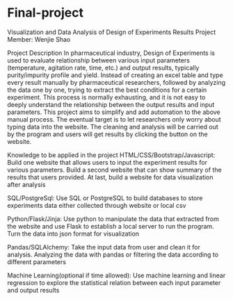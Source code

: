 # Final-project
Visualization and Data Analysis of Design of Experiments Results
Project Member:
Wenjie Shao

Project Description
In pharmaceutical industry, Design of Experiments is used to evaluate relationship between various input parameters (temperature, agitation rate, time, etc.) and output results, typically purity/impurity profile and yield. Instead of creating an excel table and type every result manually by pharmaceutical researchers, followed by analyzing the data one by one, trying to extract the best conditions for a certain experiment. This process is normally exhausting, and it is not easy to deeply understand the relationship between the output results and input parameters. This project aims to simplify and add automation to the above manual process. The eventual target is to let researchers only worry about typing data into the website. The cleaning and analysis will be carried out by the program and users will get results by clicking the button on the website.

Knowledge to be applied in the project
HTML/CSS/Bootstrap/Javascript: Build one website that allows users to input the experiment results for various parameters. Build a second website that can show summary of the results that users provided. At last, build a website for data visualization after analysis

SQL/PostgreSql: Use SQL or PostgreSQL to build databases to store experiments data either collected through website or local csv

Python/Flask/Jinja: Use python to manipulate the data that extracted from the website and use Flask to establish a local server to run the program. Turn the data into json format for visualization

Pandas/SQLAlchemy: Take the input data from user and clean it for analysis. Analyzing the data with pandas or filtering the data according to different parameters

Machine Learning(optional if time allowed): Use machine learning and linear regression to explore the statistical relation between each input parameter and output results
